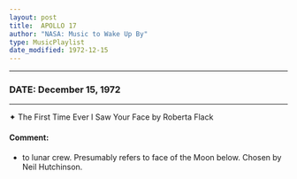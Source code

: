 ```yaml
---
layout: post
title:  APOLLO 17
author: "NASA: Music to Wake Up By"
type: MusicPlaylist
date_modified: 1972-12-15
---
```


----
### DATE: December 15, 1972
----
✦ The First Time Ever I Saw Your Face by Roberta Flack

#### Comment:
* to lunar crew. Presumably refers to face of the Moon below. Chosen by Neil Hutchinson.
